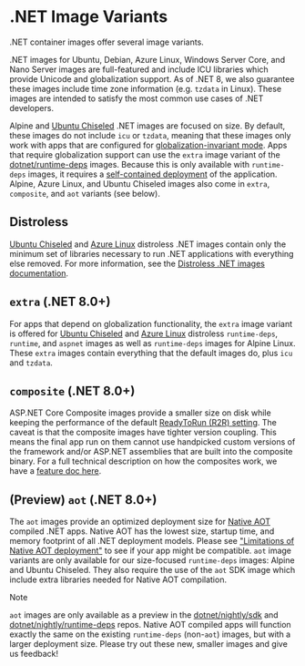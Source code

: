 # .NET Image Variants

.NET container images offer several image variants.

.NET images for Ubuntu, Debian, Azure Linux, Windows Server Core, and Nano Server images are full-featured and include ICU libraries which provide Unicode and globalization support.
As of .NET 8, we also guarantee these images include time zone information (e.g. `tzdata` in Linux).
These images are intended to satisfy the most common use cases of .NET developers.

Alpine and [Ubuntu Chiseled](./ubuntu-chiseled.md) .NET images are focused on size.
By default, these images do not include `icu` or `tzdata`, meaning that these images only work with apps that are configured for [globalization-invariant mode](https://learn.microsoft.com/dotnet/core/runtime-config/globalization).
Apps that require globalization support can use the `extra` image variant of the [dotnet/runtime-deps](../README.runtime-deps.md) images. Because this is only available with `runtime-deps` images, it requires a [self-contained deployment](https://learn.microsoft.com/dotnet/core/deploying/#publish-self-contained) of the application.
Alpine, Azure Linux, and Ubuntu Chiseled images also come in `extra`, `composite`, and `aot` variants (see below).

## Distroless

[Ubuntu Chiseled](https://ubuntu.com/engage/chiselled-ubuntu-images-for-containers) and [Azure Linux](./azurelinux.md) distroless .NET images contain only the minimum set of libraries necessary to run .NET applications with everything else removed.
For more information, see the [Distroless .NET images documentation](./distroless.md).

## `extra` (.NET 8.0+)

For apps that depend on globalization functionality, the `extra` image variant is offered for [Ubuntu Chiseled](./ubuntu-chiseled.md) and [Azure Linux](./azurelinux.md) distroless `runtime-deps`, `runtime`, and `aspnet` images as well as `runtime-deps` images for Alpine Linux.
These `extra` images contain everything that the default images do, plus `icu` and `tzdata`.

## `composite` (.NET 8.0+)

ASP.NET Core Composite images provide a smaller size on disk while keeping the performance of the default [ReadyToRun (R2R) setting](https://learn.microsoft.com/dotnet/core/deploying/ready-to-run).
The caveat is that the composite images have tighter version coupling. This means the final app run on them cannot use handpicked custom versions of the framework and/or ASP.NET assemblies that are built into the composite binary.
For a full technical description on how the composites work, we have a [feature doc here](https://github.com/dotnet/runtime/blob/main/docs/design/features/readytorun-composite-format-design.md).

## (Preview) `aot` (.NET 8.0+)

The `aot` images provide an optimized deployment size for [Native AOT](https://learn.microsoft.com/dotnet/core/deploying/native-aot/) compiled .NET apps.
Native AOT has the lowest size, startup time, and memory footprint of all .NET deployment models.
Please see ["Limitations of Native AOT deployment"](https://learn.microsoft.com/dotnet/core/deploying/native-aot#limitations-of-native-aot-deployment) to see if your app might be compatible.
`aot` image variants are only available for our size-focused `runtime-deps` images: Alpine and Ubuntu Chiseled.
They also require the use of the `aot` SDK image which include extra libraries needed for Native AOT compilation.

> [!NOTE]
> `aot` images are only available as a preview in the [dotnet/nightly/sdk](https://github.com/dotnet/dotnet-docker/blob/nightly/README.sdk.md) and [dotnet/nightly/runtime-deps](https://github.com/dotnet/dotnet-docker/blob/nightly/README.runtime-deps.md) repos.
> Native AOT compiled apps will function exactly the same on the existing `runtime-deps` (non-`aot`) images, but with a larger deployment size.
> Please try out these new, smaller images and give us feedback!
